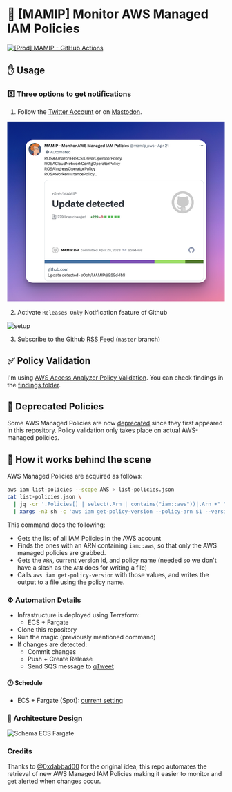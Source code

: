 # :loudspeaker: [MAMIP] Monitor AWS Managed IAM Policies

[![[Prod] MAMIP - GitHub Actions](https://github.com/z0ph/MAMIP/actions/workflows/main.yml/badge.svg?branch=master)](https://github.com/z0ph/MAMIP/actions/workflows/main.yml)

## :hand: Usage

### :three: Three options to get notifications

1. Follow the [Twitter Account](https://twitter.com/mamip_aws) or on [Mastodon](https://infosec.exchange/@mamip_aws@botsin.space).

[![Mamip Twitter Screenshot](assets/mamip_twitter.png)](https://twitter.com/mamip_aws)

2. Activate `Releases Only` Notification feature of Github

![setup](assets/watching.gif)

3. Subscribe to the Github [RSS Feed](https://github.com/z0ph/MAMIP/commits/master.atom) (`master` branch)

## :white_check_mark: Policy Validation

I'm using [AWS Access Analyzer Policy Validation](https://aws.amazon.com/blogs/aws/iam-access-analyzer-update-policy-validation/). You can check findings in the [findings folder](./findings/).

## :older_man: Deprecated Policies

Some AWS Managed Policies are now [deprecated](./DEPRECATED.json) since they first appeared in this repository. Policy validation only takes place on actual AWS-managed policies.

## :white_heart: How it works behind the scene

AWS Managed Policies are acquired as follows:

```bash
aws iam list-policies --scope AWS > list-policies.json
cat list-policies.json \
  | jq -cr '.Policies[] | select(.Arn | contains("iam::aws"))|.Arn +" "+ .DefaultVersionId+" "+.PolicyName' \
  | xargs -n3 sh -c 'aws iam get-policy-version --policy-arn $1 --version-id $2 > "policies/$3"' sh
```

This command does the following:

- Gets the list of all IAM Policies in the AWS account
- Finds the ones with an ARN containing `iam::aws`, so that only the AWS managed policies are grabbed.
- Gets the `ARN`, current version id, and policy name (needed so we don't have a slash as the `ARN` does for writing a file)
- Calls `aws iam get-policy-version` with those values, and writes the output to a file using the policy name.

### :gear: Automation Details

- Infrastructure is deployed using Terraform:
  - ECS + Fargate
- Clone this repository
- Run the magic (previously mentioned command)
- If changes are detected:
  - Commit changes
  - Push + Create Release
  - Send SQS message to [qTweet](https://github.com/z0ph/qtweet)

#### :clock1: Schedule

- ECS + Fargate (Spot): [current setting](https://github.com/z0ph/MAMIP/blob/master/automation/tf-fargate/variables.tf#L66-L69)

### :triangular_ruler: Architecture Design

![Schema ECS Fargate](assets/schema.png)

### Credits

Thanks to [@0xdabbad00](https://twitter.com/0xdabbad00) for the original idea, this repo automates the retrieval of new AWS Managed IAM Policies making it easier to monitor and get alerted when changes occur.
